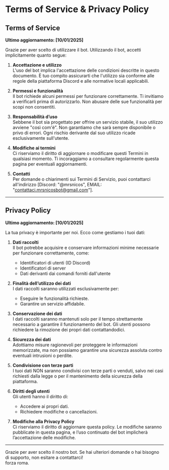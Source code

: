 # Terms of Service & Privacy Policy

## Terms of Service

**Ultimo aggiornamento: [10/01/2025]**

Grazie per aver scelto di utilizzare il bot. Utilizzando il bot, accetti implicitamente quanto segue:  

1. **Accettazione e utilizzo**  
   L'uso del bot implica l'accettazione delle condizioni descritte in questo documento. È tuo compito assicurarti che l'utilizzo sia conforme alle regole della piattaforma Discord e alle normative locali applicabili.  

2. **Permessi e funzionalità**  
   Il bot richiede alcuni permessi per funzionare correttamente. Ti invitiamo a verificarli prima di autorizzarlo. Non abusare delle sue funzionalità per scopi non consentiti.  

3. **Responsabilità d’uso**  
   Sebbene il bot sia progettato per offrire un servizio stabile, il suo utilizzo avviene "così com'è". Non garantiamo che sarà sempre disponibile o privo di errori. Ogni rischio derivante dal suo utilizzo ricade esclusivamente sull'utente.  

4. **Modifiche ai termini**  
   Ci riserviamo il diritto di aggiornare o modificare questi Termini in qualsiasi momento. Ti incoraggiamo a consultare regolarmente questa pagina per eventuali aggiornamenti.  

5. **Contatti**  
   Per domande o chiarimenti sui Termini di Servizio, puoi contattarci all'indirizzo [Discord: "@mrsnicos", EMAIL: "contattaci.mrsnicosbot@gmail.com"].  

---

## Privacy Policy

**Ultimo aggiornamento: [10/01/2025]**

La tua privacy è importante per noi. Ecco come gestiamo i tuoi dati:  

1. **Dati raccolti**  
   Il bot potrebbe acquisire e conservare informazioni minime necessarie per funzionare correttamente, come:  
   - Identificatori di utenti (ID Discord)  
   - Identificatori di server  
   - Dati derivanti dai comandi forniti dall'utente  

2. **Finalità dell’utilizzo dei dati**  
   I dati raccolti saranno utilizzati esclusivamente per:  
   - Eseguire le funzionalità richieste.  
   - Garantire un servizio affidabile.  

3. **Conservazione dei dati**  
   I dati raccolti saranno mantenuti solo per il tempo strettamente necessario a garantire il funzionamento del bot. Gli utenti possono richiedere la rimozione dei propri dati contattandodici.

4. **Sicurezza dei dati**  
   Adottiamo misure ragionevoli per proteggere le informazioni memorizzate, ma non possiamo garantire una sicurezza assoluta contro eventuali intrusioni o perdite.  

5. **Condivisione con terze parti**  
   I tuoi dati NON saranno condivisi con terze parti o venduti, salvo nei casi richiesti dalla legge o per il mantenimento della sicurezza della piattaforma.  

6. **Diritti degli utenti**  
   Gli utenti hanno il diritto di:  
   - Accedere ai propri dati.  
   - Richiedere modifiche o cancellazioni.  

7. **Modifiche alla Privacy Policy**  
   Ci riserviamo il diritto di aggiornare questa policy. Le modifiche saranno pubblicate in questa pagina, e l’uso continuato del bot implicherà l’accettazione delle modifiche.  

---

Grazie per aver scelto il nostro bot. Se hai ulteriori domande o hai bisogno di supporto, non esitare a contattarci!  
forza roma.
